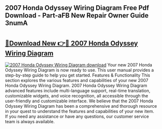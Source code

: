 ## 2007 Honda Odyssey Wiring Diagram Free Pdf Download - Part-aFB New Repair Owner Guide 3numA

# <h2><a href="http://dfmtlu0.blite.top/?on=2007+Honda+Odyssey+Wiring+Diagram">🔗Download New 👉🔴 2007 Honda Odyssey Wiring Diagram</a></h2>

[![2007 Honda Odyssey Wiring Diagram download](https://i.imgur.com/lujVjoI.png)](http://dfmtlu0.blite.top/?on=2007+Honda+Odyssey+Wiring+Diagram)
Your new 2007 Honda Odyssey Wiring Diagram is now ready to use. This user manual provides a step-by-step guide to help you get started. Features & Functionality This section explores the various features and capabilities of your new 2007 Honda Odyssey Wiring Diagram. 2007 Honda Odyssey Wiring Diagram advanced features include multi-language support, real-time translation, customizable widgets, and voice recognition, all accessible through the user-friendly and customizable interface. We believe that the 2007 Honda Odyssey Wiring Diagram has been a comprehensive and thorough resource in your quest to understand the features and capabilities of your new item. If you need any assistance or have any questions, our customer service team is always available.
